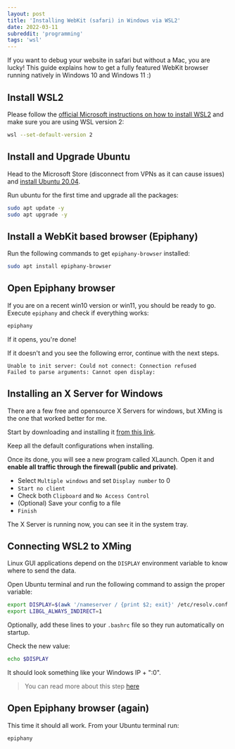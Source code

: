 ```yaml
---
layout: post
title: 'Installing WebKit (safari) in Windows via WSL2'
date: 2022-03-11
subreddit: 'programming'
tags: 'wsl'
---
```


If you want to debug your website in safari but without a Mac, you are lucky!
This guide explains how to get a fully featured WebKit browser running natively in Windows 10 and Windows 11 :)

<!-- more -->

## Install WSL2

Please follow the [official Microsoft instructions on how to install WSL2](https://docs.microsoft.com/en-us/windows/wsl/install) and make sure you are using WSL version 2:

```bash
wsl --set-default-version 2
```

## Install and Upgrade Ubuntu

Head to the Microsoft Store (disconnect from VPNs as it can cause issues) and [install Ubuntu 20.04](https://www.microsoft.com/store/productId/9N6SVWS3RX71).

Run ubuntu for the first time and upgrade all the packages:

```bash
sudo apt update -y
sudo apt upgrade -y
```

## Install a WebKit based browser (Epiphany)

Run the following commands to get `epiphany-browser` installed:

```bash
sudo apt install epiphany-browser
```

## Open Epiphany browser

If you are on a recent win10 version or win11, you should be ready to go. Execute `epiphany` and check if everything works:

```bash
epiphany
```

If it opens, you're done!

If it doesn't and you see the following error, continue with the next steps.

```
Unable to init server: Could not connect: Connection refused
Failed to parse arguments: Cannot open display:
```

## Installing an X Server for Windows

There are a few free and opensource X Servers for windows, but XMing is the one that worked better for me.

Start by downloading and installing it [from this link](https://sourceforge.net/projects/xming/).

Keep all the default configurations when installing.

Once its done, you will see a new program called XLaunch.
Open it and **enable all traffic through the firewall (public and private)**.

- Select `Multiple windows` and set `Display number` to 0
- `Start no client`
- Check both `Clipboard` and `No Access Control`
- (Optional) Save your config to a file
- `Finish`

The X Server is running now, you can see it in the system tray.

## Connecting WSL2 to XMing

Linux GUI applications depend on the `DISPLAY` environment variable to know where to send the data.

Open Ubuntu terminal and run the following command to assign the proper variable:

```bash
export DISPLAY=$(awk '/nameserver / {print $2; exit}' /etc/resolv.conf 2>/dev/null):0
export LIBGL_ALWAYS_INDIRECT=1
```

Optionally, add these lines to your `.bashrc` file so they run automatically on startup.

Check the new value:

```bash
echo $DISPLAY
```

It should look something like your Windows IP + ":0".

> You can read more about this step [here](https://wiki.ubuntu.com/WSL#Running_Graphical_Applications)

## Open Epiphany browser (again)

This time it should all work. From your Ubuntu terminal run:

```bash
epiphany
```
